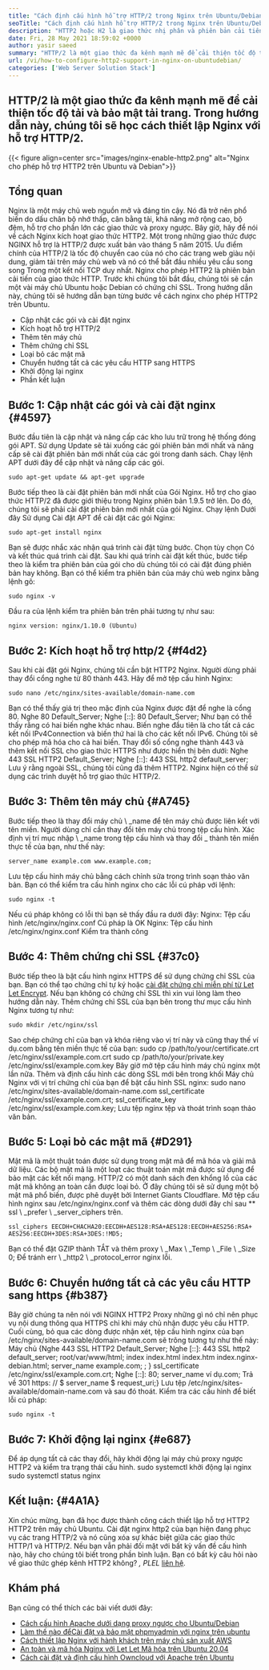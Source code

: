 ```yaml
---
title: "Cách định cấu hình hỗ trợ HTTP/2 trong Nginx trên Ubuntu/Debian" 
seoTitle: "Cách định cấu hình hỗ trợ HTTP/2 trong Nginx trên Ubuntu/Debian" 
description: "HTTP2 hoặc H2 là giao thức nhị phân và phiên bản cải tiến của giao thức HTTP" 
date: Fri, 28 May 2021 18:59:02 +0000
author: yasir saeed
summary: "HTTP/2 là một giao thức đa kênh mạnh mẽ để cải thiện tốc độ tải và bảo mật tải trang. Trong hướng dẫn này, chúng tôi sẽ học cách thiết lập Nginx với hỗ trợ HTTP/2." 
url: /vi/how-to-configure-http2-support-in-nginx-on-ubuntudebian/
categories: ['Web Server Solution Stack']
---
```


## HTTP/2 là một giao thức đa kênh mạnh mẽ để cải thiện tốc độ tải và bảo mật tải trang. Trong hướng dẫn này, chúng tôi sẽ học cách thiết lập Nginx với hỗ trợ HTTP/2.

{{< figure align=center src="images/nginx-enable-http2.png" alt="Nginx cho phép hỗ trợ HTTP2 trên Ubuntu và Debian">}}


## **Tổng quan**
Nginx là một máy chủ web nguồn mở và đáng tin cậy. Nó đã trở nên phổ biến do dấu chân bộ nhớ thấp, cân bằng tải, khả năng mở rộng cao, bộ đệm, hỗ trợ cho phần lớn các giao thức và proxy ngược. Bây giờ, hãy để nói về cách Nginx kích hoạt giao thức HTTP2.
Một trong những giao thức được NGINX hỗ trợ là HTTP/2 được xuất bản vào tháng 5 năm 2015. Ưu điểm chính của HTTP/2 là tốc độ chuyển cao của nó cho các trang web giàu nội dung, giảm tải trên máy chủ web và nó có thể bắt đầu nhiều yêu cầu song song Trong một kết nối TCP duy nhất. Nginx cho phép HTTP2 là phiên bản cải tiến của giao thức HTTP. Trước khi chúng tôi bắt đầu, chúng tôi sẽ cần một vài máy chủ Ubuntu hoặc Debian có chứng chỉ SSL. Trong hướng dẫn này, chúng tôi sẽ hướng dẫn bạn từng bước về cách nginx cho phép HTTP2 trên Ubuntu.
  * Cập nhật các gói và cài đặt nginx
  * Kích hoạt hỗ trợ HTTP/2
  * Thêm tên máy chủ
  * Thêm chứng chỉ SSL
  * Loại bỏ các mật mã
  * Chuyển hướng tất cả các yêu cầu HTTP sang HTTPS
  * Khởi động lại nginx
  * Phần kết luận

## Bước 1: Cập nhật các gói và cài đặt nginx   {#4597}
Bước đầu tiên là cập nhật và nâng cấp các kho lưu trữ trong hệ thống đóng gói APT. Sử dụng Update sẽ tải xuống các gói phiên bản mới nhất và nâng cấp sẽ cài đặt phiên bản mới nhất của các gói trong danh sách. Chạy lệnh APT dưới đây để cập nhật và nâng cấp các gói.
```
sudo apt-get update && apt-get upgrade
```
Bước tiếp theo là cài đặt phiên bản mới nhất của Gói Nginx. Hỗ trợ cho giao thức HTTP/2 đã được giới thiệu trong Nginx phiên bản 1.9.5 trở lên. Do đó, chúng tôi sẽ phải cài đặt phiên bản mới nhất của gói Nginx. Chạy lệnh Dưới đây Sử dụng Cài đặt APT để cài đặt các gói Nginx:
```
sudo apt-get install nginx
```
Bạn sẽ được nhắc xác nhận quá trình cài đặt từng bước. Chọn tùy chọn Có và kết thúc quá trình cài đặt. Sau khi quá trình cài đặt kết thúc, bước tiếp theo là kiểm tra phiên bản của gói cho dù chúng tôi có cài đặt đúng phiên bản hay không. Bạn có thể kiểm tra phiên bản của máy chủ web nginx bằng lệnh gõ:
```
sudo nginx -v
```
Đầu ra của lệnh kiểm tra phiên bản trên phải tương tự như sau:
```
nginx version: nginx/1.10.0 (Ubuntu)
```

## Bước 2: Kích hoạt hỗ trợ http/2   {#f4d2}
Sau khi cài đặt gói Nginx, chúng tôi cần bật HTTP2 Nginx. Người dùng phải thay đổi cổng nghe từ 80 thành 443. Hãy để mở tệp cấu hình Nginx:
```
sudo nano /etc/nginx/sites-available/domain-name.com
```
Bạn có thể thấy giá trị theo mặc định của Nginx được đặt để nghe là cổng 80.
Nghe 80 Default_Server;
Nghe [::]: 80 Default_Server;
Như bạn có thể thấy rằng có hai biến nghe khác nhau. Biến nghe đầu tiên là cho tất cả các kết nối IPv4Connection và biến thứ hai là cho các kết nối IPv6. Chúng tôi sẽ cho phép mã hóa cho cả hai biến. Thay đổi số cổng nghe thành 443 và thêm kết nối SSL cho giao thức HTTPS như được hiển thị bên dưới:
Nghe 443 SSL HTTP2 Default_Server;
Nghe [::]: 443 SSL http2 default_server;
Lưu ý rằng ngoài SSL, chúng tôi cũng đã thêm HTTP2. Nginx hiện có thể sử dụng các trình duyệt hỗ trợ giao thức HTTP/2.

## Bước 3: Thêm tên máy chủ   {#A745}
Bước tiếp theo là thay đổi máy chủ \ _name để tên máy chủ được liên kết với tên miền. Người dùng chỉ cần thay đổi tên máy chủ trong tệp cấu hình. Xác định vị trí mục nhập \ _name trong tệp cấu hình và thay đổi _ thành tên miền thực tế của bạn, như thế này:
```
server_name example.com www.example.com;
```
Lưu tệp cấu hình máy chủ bằng cách chỉnh sửa trong trình soạn thảo văn bản. Bạn có thể kiểm tra cấu hình nginx cho các lỗi cú pháp với lệnh:
```
sudo nginx -t
```
Nếu cú ​​pháp không có lỗi thì bạn sẽ thấy đầu ra dưới đây:
Nginx: Tệp cấu hình /etc/nginx/nginx.conf Cú pháp là OK
Nginx: Tệp cấu hình /etc/nginx/nginx.conf Kiểm tra thành công

## Bước 4: Thêm chứng chỉ SSL   {#37c0}
Bước tiếp theo là bật cấu hình nginx HTTPS để sử dụng chứng chỉ SSL của bạn. Bạn có thể tạo chứng chỉ tự ký hoặc [cài đặt chứng chỉ miễn phí từ Let Let Encrypt][1]. Nếu bạn không có chứng chỉ SSL thì xin vui lòng làm theo hướng dẫn này. Thêm chứng chỉ SSL của bạn bên trong thư mục cấu hình Nginx tương tự như:
```
sudo mkdir /etc/nginx/ssl
```
Sao chép chứng chỉ của bạn và khóa riêng vào vị trí này và cũng thay thế ví dụ.com bằng tên miền thực tế của bạn:
sudo cp /path/to/your/certificate.crt /etc/nginx/ssl/example.com.crt
sudo cp /path/to/your/private.key /etc/nginx/ssl/example.com.key
Bây giờ mở tệp cấu hình máy chủ nginx một lần nữa. Thêm và định cấu hình các dòng SSL mới bên trong khối Máy chủ Nginx với vị trí chứng chỉ của bạn để bật cấu hình SSL nginx:
sudo nano /etc/nginx/sites-available/domain-name.com
ssl_certificate /etc/nginx/ssl/example.com.crt;
ssl_certificate_key /etc/nginx/ssl/example.com.key;
Lưu tệp nginx tệp và thoát trình soạn thảo văn bản.

## Bước 5: Loại bỏ các mật mã   {#D291}
Mật mã là một thuật toán được sử dụng trong mật mã để mã hóa và giải mã dữ liệu. Các bộ mật mã là một loạt các thuật toán mật mã được sử dụng để bảo mật các kết nối mạng. HTTP/2 có một danh sách đen khổng lồ của các mật mã không an toàn cần được loại bỏ. Ở đây chúng tôi sẽ sử dụng một bộ mật mã phổ biến, được phê duyệt bởi Internet Giants Cloudflare.
Mở tệp cấu hình nginx sau /etc/nginx/nginx.conf và thêm các dòng dưới đây chỉ sau ** ssl \ _prefer \ _server_ciphers trên.
```
ssl_ciphers EECDH+CHACHA20:EECDH+AES128:RSA+AES128:EECDH+AES256:RSA+
AES256:EECDH+3DES:RSA+3DES:!MD5;
```
Bạn có thể đặt GZIP thành TẮT và thêm proxy \ _Max \ _Temp \ _File \ _Size 0; Để tránh err \ _http2 \ _protocol_error nginx lỗi.

## Bước 6: Chuyển hướng tất cả các yêu cầu HTTP sang https   {#b387}
Bây giờ chúng ta nên nói với NGINX HTTP2 Proxy những gì nó chỉ nên phục vụ nội dung thông qua HTTPS chỉ khi máy chủ nhận được yêu cầu HTTP. Cuối cùng, bỏ qua các dòng được nhận xét, tệp cấu hình nginx của bạn /etc/nginx/sites-available/domain-name.com sẽ trông tương tự như thế này:
Máy chủ {Nghe 443 SSL HTTP2 Default_Server; Nghe [::]: 443 SSL http2 default_server; root/var/www/html; index index.html index.htm index.nginx-debian.html; server_name example.com; ; } ssl_certificate /etc/nginx/ssl/example.com.crt; Nghe [::]: 80; server_name ví dụ.com; Trả về 301 https: // $ server_name $ request_uri;}
Lưu tệp /etc/nginx/sites-available/domain-name.com và sau đó thoát. Kiểm tra các cấu hình để biết lỗi cú pháp:
```
sudo nginx -t
```

## Bước 7: Khởi động lại nginx   {#e687}
Để áp dụng tất cả các thay đổi, hãy khởi động lại máy chủ proxy ngược HTTP2 và kiểm tra trạng thái cấu hình.
sudo systemctl khởi động lại nginx
sudo systemctl status nginx

## **Kết luận:** {#4A1A}
Xin chúc mừng, bạn đã học được thành công cách thiết lập hỗ trợ HTTP2 HTTP2 trên máy chủ Ubuntu. Cài đặt nginx http2 của bạn hiện đang phục vụ các trang HTTP/2 và nó cũng xóa sự khác biệt giữa các giao thức HTTP/1 và HTTP/2. Nếu bạn vẫn phải đối mặt với bất kỳ vấn đề cấu hình nào, hãy cho chúng tôi biết trong phần bình luận.
Bạn có bất kỳ câu hỏi nào về giao thức ghép kênh HTTP2 không? _, PLEL_ [liên hệ][2].

## Khám phá
Bạn cũng có thể thích các bài viết dưới đây:
  * [Cách cấu hình Apache dưới dạng proxy ngược cho Ubuntu/Debian][3]
  * [Làm thế nào để][3][Cài đặt và bảo mật phpmyadmin với nginx trên ubuntu][4]
  * [Cách thiết lập Nginx với hành khách trên máy chủ sản xuất AWS][5]
  * [An toàn và mã hóa Nginx với Let Let Mã hóa trên Ubuntu 20.04][1]
  * [Cách cài đặt và định cấu hình Owncloud với Apache trên Ubuntu][6]

  
[1]: https://blog.containerize.com/web-server-solution-stack/how-to-secure-nginx-with-letsencrypt-on-ubuntu-20-04/
[2]: mailto:yasir.saeed@aspose.com
[3]: https://blog.containerize.com/web-server-solution-stack/how-to-configure-apache-as-a-reverse-proxy-for-ubuntudebian/
[4]: https://blog.containerize.com/web-server-solution-stack/how-to-install-and-secure-phpmyadmin-with-nginx-on-ubuntu/
[5]: https://blog.containerize.com/web-server-solution-stack/how-to-setup-nginx-with-passenger-on-aws-production-server/
[6]: https://blog.containerize.com/backup-and-sync-software/how-to-install-and-configure-owncloud-with-apache-on-ubuntu/
